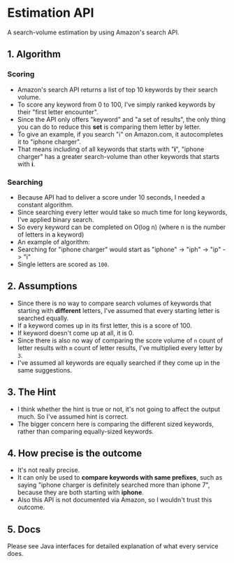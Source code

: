 # Estimation API

A search-volume estimation by using Amazon's search API.

## 1. Algorithm

### Scoring
* Amazon's search API returns a list of top 10 keywords by their search volume.
* To score any keyword from 0 to 100, I've simply ranked keywords by their "first letter encounter".
* Since the API only offers "keyword" and "a set of results", the only thing you can do to reduce this **set** is
comparing them letter by letter.
* To give an example, if you search "i" on Amazon.com, it autocompletes it to "iphone charger".
* That means including of all keywords that starts with "**i**", "iphone charger" has a greater search-volume 
than other keywords that starts with **i**.

### Searching
* Because API had to deliver a score under 10 seconds, I needed a constant algorithm.
* Since searching every letter would take so much time for long keywords, I've applied binary search.
* So every keyword can be completed on O(log n) (where n is the number of letters in a keyword)
* An example of algorithm: 
* Searching for "iphone charger" would start as "iphone" -> "iph" -> "ip" -> "i"
* Single letters are scored as `100`.

## 2. Assumptions

* Since there is no way to compare search volumes of keywords that starting with **different** letters,
I've assumed that every starting letter is searched equally.
* If a keyword comes up in its first letter, this is a score of 100.
* If keyword doesn't come up at all, it is 0.
* Since there is also no way of comparing the score volume of `n` count of letter results with `m` count of letter results, 
I've multiplied every letter by `3`. 
* I've assumed all keywords are equally searched if they come up in the same suggestions.

## 3. The Hint

* I think whether the hint is true or not, it's not going to affect the output much. So I've assumed hint is correct.
* The bigger concern here is comparing the different sized keywords, rather than comparing equally-sized keywords.

## 4. How precise is the outcome

* It's not really precise.
* It can only be used to **compare keywords with same prefixes**, such as saying 
"iphone charger is definitely searched more than iphone 7", because they are both starting with **iphone**.
* Also this API is not documented via Amazon, so I wouldn't trust this outcome.


## 5. Docs

Please see Java interfaces for detailed explanation of what every service does.
